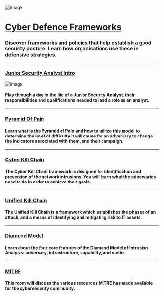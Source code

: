 ![image](https://user-images.githubusercontent.com/51442719/201137208-1c9871e6-4a88-407f-8ffd-dde3425581fc.png)

# [Cyber Defence Frameworks](#)
### Discover frameworks and policies that help establish a good security posture. Learn how organisations use these in defensive strategies.

---

### [Junior Security Analyst Intro](#)
![image](https://user-images.githubusercontent.com/51442719/201137255-68d05a98-67c1-4e88-9ad0-6f66ad8fd8b6.png)
#### Play through a day in the life of a Junior Security Analyst, their responsibilities and qualifications needed to land a role as an analyst.

---

### [Pyramid Of Pain](#)
#### Learn what is the Pyramid of Pain and how to utilize this model to determine the level of difficulty it will cause for an adversary to change the indicators associated with them, and their campaign.

---

### [Cyber Kill Chain](#)
#### The Cyber Kill Chain framework is designed for identification and prevention of the network intrusions. You will learn what the adversaries need to do in order to achieve their goals.

---

### [Unified Kill Chain](#)
#### The Unified Kill Chain is a framework which establishes the phases of an attack, and a means of identifying and mitigating risk to IT assets.

---

### [Diamond Model](#)
#### Learn about the four core features of the Diamond Model of Intrusion Analysis: adversary, infrastructure, capability, and victim.

---

### [MITRE](#)
#### This room will discuss the various resources MITRE has made available for the cybersecurity community.

